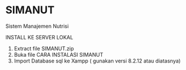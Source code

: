 # SIMANUT
Sistem Manajemen Nutrisi

INSTALL KE SERVER LOKAL
1. Extract file SIMANUT.zip
2. Buka file CARA INSTALASI SIMANUT
3. Import Database sql ke Xampp ( gunakan versi 8.2.12 atau diatasnya)
